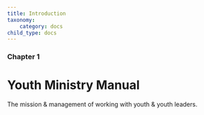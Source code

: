 ```yaml
---
title: Introduction
taxonomy:
    category: docs
child_type: docs
---
```


### Chapter 1

# Youth Ministry Manual

The mission & management of working with youth & youth leaders.


